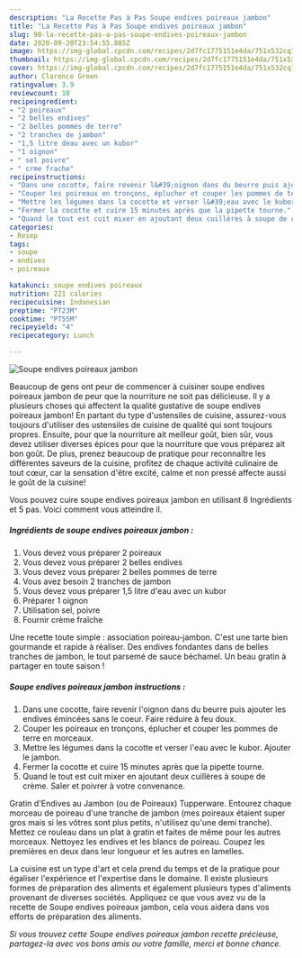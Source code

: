 ```yaml
---
description: "La Recette Pas à Pas Soupe endives poireaux jambon"
title: "La Recette Pas à Pas Soupe endives poireaux jambon"
slug: 90-la-recette-pas-a-pas-soupe-endives-poireaux-jambon
date: 2020-09-20T23:54:55.885Z
image: https://img-global.cpcdn.com/recipes/2d7fc1775151e4da/751x532cq70/soupe-endives-poireaux-jambon-photo-principale-de-la-recette.jpg
thumbnail: https://img-global.cpcdn.com/recipes/2d7fc1775151e4da/751x532cq70/soupe-endives-poireaux-jambon-photo-principale-de-la-recette.jpg
cover: https://img-global.cpcdn.com/recipes/2d7fc1775151e4da/751x532cq70/soupe-endives-poireaux-jambon-photo-principale-de-la-recette.jpg
author: Clarence Green
ratingvalue: 3.9
reviewcount: 10
recipeingredient:
- "2 poireaux"
- "2 belles endives"
- "2 belles pommes de terre"
- "2 tranches de jambon"
- "1,5 litre deau avec un kubor"
- "1 oignon"
- " sel poivre"
- " crme frache"
recipeinstructions:
- "Dans une cocotte, faire revenir l&#39;oignon dans du beurre puis ajouter les endives émincées sans le coeur. Faire réduire à feu doux."
- "Couper les poireaux en tronçons, éplucher et couper les pommes de terre en morceaux."
- "Mettre les légumes dans la cocotte et verser l&#39;eau avec le kubor. Ajouter le jambon."
- "Fermer la cocotte et cuire 15 minutes après que la pipette tourne."
- "Quand le tout est cuit mixer en ajoutant deux cuillères à soupe de crème. Saler et poivrer à votre convenance."
categories:
- Resep
tags:
- soupe
- endives
- poireaux

katakunci: soupe endives poireaux 
nutrition: 221 calories
recipecuisine: Indonesian
preptime: "PT23M"
cooktime: "PT55M"
recipeyield: "4"
recipecategory: Lunch

---
```



![Soupe endives poireaux jambon](https://img-global.cpcdn.com/recipes/2d7fc1775151e4da/751x532cq70/soupe-endives-poireaux-jambon-photo-principale-de-la-recette.jpg)

Beaucoup de gens ont peur de commencer à cuisiner soupe endives poireaux jambon de peur que la nourriture ne soit pas délicieuse. Il y a plusieurs choses qui affectent la qualité gustative de soupe endives poireaux jambon! En partant du type d'ustensiles de cuisine, assurez-vous toujours d'utiliser des ustensiles de cuisine de qualité qui sont toujours propres. Ensuite, pour que la nourriture ait meilleur goût, bien sûr, vous devez utiliser diverses épices pour que la nourriture que vous préparez ait bon goût. De plus, prenez beaucoup de pratique pour reconnaître les différentes saveurs de la cuisine, profitez de chaque activité culinaire de tout cœur, car la sensation d'être excité, calme et non pressé affecte aussi le goût de la cuisine!

<!--inarticleads1-->

Vous pouvez cuire soupe endives poireaux jambon en utilisant 8 Ingrédients et 5 pas. Voici comment vous atteindre il.

##### Ingrédients de soupe endives poireaux jambon :

1. Vous devez vous préparer 2 poireaux
1. Vous devez vous préparer 2 belles endives
1. Vous devez vous préparer 2 belles pommes de terre
1. Vous avez besoin 2 tranches de jambon
1. Vous devez vous préparer 1,5 litre d&#39;eau avec un kubor
1. Préparer 1 oignon
1. Utilisation  sel, poivre
1. Fournir  crème fraîche


Une recette toute simple : association poireau-jambon. C&#39;est une tarte bien gourmande et rapide à réaliser. Des endives fondantes dans de belles tranches de jambon, le tout parsemé de sauce béchamel. Un beau gratin à partager en toute saison ! 

<!--inarticleads2-->

##### Soupe endives poireaux jambon instructions :

1. Dans une cocotte, faire revenir l&#39;oignon dans du beurre puis ajouter les endives émincées sans le coeur. Faire réduire à feu doux.
1. Couper les poireaux en tronçons, éplucher et couper les pommes de terre en morceaux.
1. Mettre les légumes dans la cocotte et verser l&#39;eau avec le kubor. Ajouter le jambon.
1. Fermer la cocotte et cuire 15 minutes après que la pipette tourne.
1. Quand le tout est cuit mixer en ajoutant deux cuillères à soupe de crème. Saler et poivrer à votre convenance.


Gratin d&#39;Endives au Jambon (ou de Poireaux) Tupperware. Entourez chaque morceau de poireau d&#39;une tranche de jambon (mes poireaux étaient super gros mais si les vôtres sont plus petits, n&#39;utilisez qu&#39;une demi tranche). Mettez ce rouleau dans un plat à gratin et faites de même pour les autres morceaux. Nettoyez les endives et les blancs de poireau. Coupez les premières en deux dans leur longueur et les autres en lamelles. 

<!--inarticleads1-->

<p>
La cuisine est un type d'art et cela prend du temps et de la pratique pour égaliser l'expérience et l'expertise dans le domaine. Il existe plusieurs formes de préparation des aliments et également plusieurs types d'aliments provenant de diverses sociétés. Appliquez ce que vous avez vu de la recette de Soupe endives poireaux jambon, cela vous aidera dans vos efforts de préparation des aliments.
</p>

<p>
<i>Si vous trouvez cette Soupe endives poireaux jambon recette précieuse, partagez-la avec vos bons amis ou votre famille, merci et bonne chance.</i>
</p>
